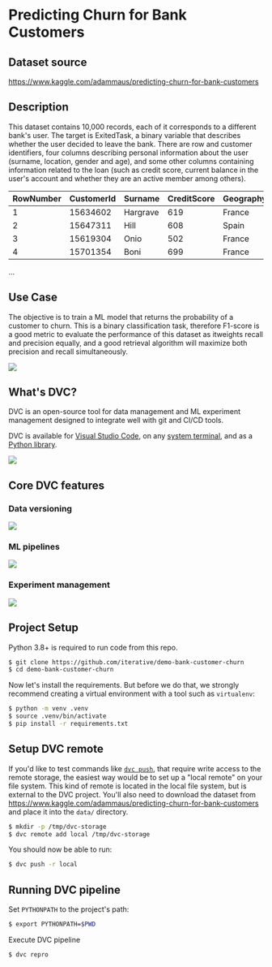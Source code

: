 # Predicting Churn for Bank Customers

## Dataset source
https://www.kaggle.com/adammaus/predicting-churn-for-bank-customers

## Description
This dataset contains 10,000 records, each of it corresponds to a different bank's user. The target is ExitedTask, a binary variable that describes whether the user decided to leave the bank. There are row and customer identifiers, four columns describing personal information about the user (surname, location, gender and age), and some other columns containing information related to the loan (such as credit score, current balance in the user's account and whether they are an active member among others).

|RowNumber|CustomerId|Surname |CreditScore|Geography|...|NumOfProducts|HasCrCard|IsActiveMember|EstimatedSalary|Exited|
|---------|----------|--------|-----------|---------|---|-------------|---------|--------------|---------------|------|
|1        |15634602  |Hargrave|619        |France   |...|1            |1        |1             |101348.88      |1     |
|2        |15647311  |Hill    |608        |Spain    |...|1            |0        |1             |112542.58      |0     |
|3        |15619304  |Onio    |502        |France   |...|3            |1        |0             |113931.57      |1     |
|4        |15701354  |Boni    |699        |France   |...|2            |0        |0             |93826.63       |0     |
...

## Use Case
The objective is to train a ML model that returns the probability of a customer to churn. This is a binary classification task, therefore F1-score is a good metric to evaluate the performance of this dataset as itweights recall and precision equally, and a good retrieval algorithm will maximize both precision and recall simultaneously.

![](https://miro.medium.com/max/456/1*Dvx1j18vyKyvLlIpxzVSmQ.png)

## What's DVC? 

DVC is an open-source tool for data management and ML experiment management designed to integrate well with git and CI/CD tools.

DVC is available for [Visual Studio Code](https://dvc.org/doc/vs-code-extension), on any [system terminal](https://dvc.org/doc/install), and as a [Python library](https://dvc.org/doc/api-reference).

![](https://ucarecdn.com/d11a1937-b684-4410-a7d1-d24c074fae86/)

## Core DVC features
### Data versioning
![](https://editor.analyticsvidhya.com/uploads/86351git-dvc.png)
### ML pipelines
![](https://martinfowler.com/articles/cd4ml/ml-pipeline-2.png)
### Experiment management
![](https://cdn.thenewstack.io/media/2022/04/2b0eb28b-mm3.png)

## Project Setup
Python 3.8+ is required to run code from this repo.
```bash
$ git clone https://github.com/iterative/demo-bank-customer-churn
$ cd demo-bank-customer-churn
```

Now let's install the requirements. But before we do that, we strongly recommend
 creating a virtual environment with a tool such as `virtualenv`:

```bash
$ python -m venv .venv
$ source .venv/bin/activate
$ pip install -r requirements.txt
```

## Setup DVC remote

If you'd like to test commands like [`dvc push`](https://man.dvc.org/push), that require write access to the remote storage, the easiest way would be to set up a "local remote" on your file system.
This kind of remote is located in the local file system, but is external to the DVC project.
You'll also need to download the dataset from https://www.kaggle.com/adammaus/predicting-churn-for-bank-customers
and place it into the `data/` directory.
```bash
$ mkdir -p /tmp/dvc-storage
$ dvc remote add local /tmp/dvc-storage
```
You should now be able to run:
```bash
$ dvc push -r local
```

## Running DVC pipeline

Set `PYTHONPATH` to the project's path:
```bash
$ export PYTHONPATH=$PWD
```
Execute DVC pipeline
```bash
$ dvc repro
```


